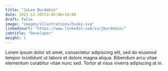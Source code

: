 ```yaml
---
title: "JuLee Burdekin"
date: 2021-12-20T13:45:06+10:00
draft: false
image: "images/illustrations/husky.svg"
linkedinurl: "https://www.linkedin.com/in/jburdekin/"
jobtitle: "Developer"
weight: 1
---
```


Lorem ipsum dolor sit amet, consectetur adipiscing elit, sed do eiusmod tempor incididunt ut labore et dolore magna aliqua. Bibendum arcu vitae elementum curabitur vitae nunc sed. Tortor at risus viverra adipiscing at in.
